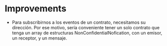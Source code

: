 # Improvements
* Para subscribirnos a los eventos de un contrato, necesitamos su dirección. Por ese motivo, sería conveniente tener un solo contrato que tenga un array de estructuras NonConfidentialNofication, con un emisor, un receptor, y un mensaje.
